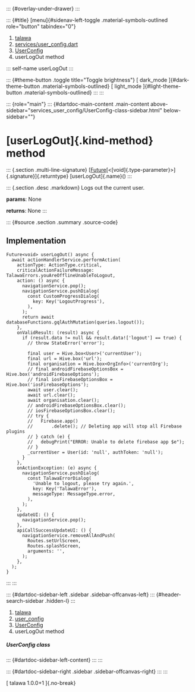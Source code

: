::: {#overlay-under-drawer}
:::

::: {#title}
[menu]{#sidenav-left-toggle .material-symbols-outlined role="button"
tabindex="0"}

1.  [talawa](../../index.html)
2.  [services/user_config.dart](../../services_user_config/)
3.  [UserConfig](../../services_user_config/UserConfig-class.html)
4.  userLogOut method

::: self-name
userLogOut
:::

::: {#theme-button .toggle title="Toggle brightness"}
[ dark_mode ]{#dark-theme-button .material-symbols-outlined} [
light_mode ]{#light-theme-button .material-symbols-outlined}
:::
:::

::: {role="main"}
::: {#dartdoc-main-content .main-content above-sidebar="services_user_config/UserConfig-class-sidebar.html" below-sidebar=""}
<div>

# [userLogOut]{.kind-method} method

</div>

::: {.section .multi-line-signature}
[[Future](https://api.flutter.dev/flutter/dart-core/Future-class.html)[\<[void]{.type-parameter}\>]{.signature}]{.returntype}
[userLogOut]{.name}()
:::

::: {.section .desc .markdown}
Logs out the current user.

**params**: None

**returns**: None
:::

::: {#source .section .summary .source-code}
## Implementation

``` language-dart
Future<void> userLogOut() async {
  await actionHandlerService.performAction(
    actionType: ActionType.critical,
    criticalActionFailureMessage: TalawaErrors.youAreOfflineUnableToLogout,
    action: () async {
      navigationService.pop();
      navigationService.pushDialog(
        const CustomProgressDialog(
          key: Key('LogoutProgress'),
        ),
      );
      return await databaseFunctions.gqlAuthMutation(queries.logout());
    },
    onValidResult: (result) async {
      if (result.data != null && result.data!['logout'] == true) {
        // throw StateError('error');

        final user = Hive.box<User>('currentUser');
        final url = Hive.box('url');
        final organisation = Hive.box<OrgInfo>('currentOrg');
        // final androidFirebaseOptionsBox = Hive.box('androidFirebaseOptions');
        // final iosFirebaseOptionsBox = Hive.box('iosFirebaseOptions');
        await user.clear();
        await url.clear();
        await organisation.clear();
        // androidFirebaseOptionsBox.clear();
        // iosFirebaseOptionsBox.clear();
        // try {
        //   Firebase.app()
        //       .delete(); // Deleting app will stop all Firebase plugins
        // } catch (e) {
        //   debugPrint("ERROR: Unable to delete firebase app $e");
        // }
        _currentUser = User(id: 'null', authToken: 'null');
      }
    },
    onActionException: (e) async {
      navigationService.pushDialog(
        const TalawaErrorDialog(
          'Unable to logout, please try again.',
          key: Key('TalawaError'),
          messageType: MessageType.error,
        ),
      );
    },
    updateUI: () {
      navigationService.pop();
    },
    apiCallSuccessUpdateUI: () {
      navigationService.removeAllAndPush(
        Routes.setUrlScreen,
        Routes.splashScreen,
        arguments: '',
      );
    },
  );
}
```
:::
:::

::: {#dartdoc-sidebar-left .sidebar .sidebar-offcanvas-left}
::: {#header-search-sidebar .hidden-l}
:::

1.  [talawa](../../index.html)
2.  [user_config](../../services_user_config/)
3.  [UserConfig](../../services_user_config/UserConfig-class.html)
4.  userLogOut method

##### UserConfig class

::: {#dartdoc-sidebar-left-content}
:::
:::

::: {#dartdoc-sidebar-right .sidebar .sidebar-offcanvas-right}
:::
:::

[ talawa 1.0.0+1 ]{.no-break}

